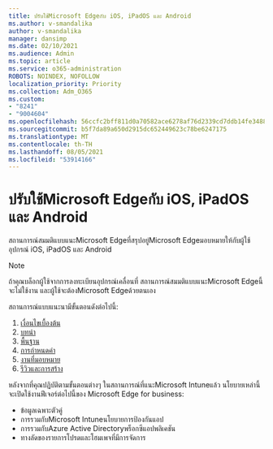 ```yaml
---
title: ปรับใช้Microsoft Edgeกับ iOS, iPadOS และ Android
ms.author: v-smandalika
author: v-smandalika
manager: dansimp
ms.date: 02/10/2021
ms.audience: Admin
ms.topic: article
ms.service: o365-administration
ROBOTS: NOINDEX, NOFOLLOW
localization_priority: Priority
ms.collection: Adm_O365
ms.custom:
- "8241"
- "9004604"
ms.openlocfilehash: 56ccfc2bff811d0a70582ace6278af76d2339cd7ddb14fe3488c15c1d4e9340b
ms.sourcegitcommit: b5f7da89a650d2915dc652449623c78be6247175
ms.translationtype: MT
ms.contentlocale: th-TH
ms.lasthandoff: 08/05/2021
ms.locfileid: "53914166"
---
```

# <a name="deploy-microsoft-edge-to-ios-ipados-and-android"></a>ปรับใช้Microsoft Edgeกับ iOS, iPadOS และ Android

สถานการณ์สมมติแบบแนะMicrosoft Edgeที่สรุปอยู่Microsoft Edgeมอบหมายให้กับผู้ใช้อุปกรณ์ iOS, iPadOS และ Android

> [!NOTE]
> ถ้าคุณบล็อกผู้ใช้จากการลงทะเบียนอุปกรณ์เคลื่อนที่ สถานการณ์สมมติแบบแนะMicrosoft Edgeนี้จะไม่ใช้งาน และผู้ใช้จะต้องMicrosoft Edgeด้วยตนเอง

สถานการณ์แบบแนะนามีขั้นตอนดังต่อไปนี้:

1. [เงื่อนไขเบื้องต้น](https://docs.microsoft.com/mem/intune/fundamentals/guided-scenarios-edge#prerequisites)
2. [บทนํา](https://docs.microsoft.com/mem/intune/fundamentals/guided-scenarios-edge#step-1---introduction)
3. [พื้นฐาน](https://docs.microsoft.com/mem/intune/fundamentals/guided-scenarios-edge#step-2---basics)
4. [การกําหนดค่า](https://docs.microsoft.com/mem/intune/fundamentals/guided-scenarios-edge#step-3---configuration)
5. [งานที่มอบหมาย](https://docs.microsoft.com/mem/intune/fundamentals/guided-scenarios-edge#step-4---assignments)
6. [รีวิวและการสร้าง](https://docs.microsoft.com/mem/intune/fundamentals/guided-scenarios-edge#step-5---review--create)

หลังจากที่คุณปฏิบัติตามขั้นตอนต่างๆ ในสถานการณ์ที่แนะMicrosoft Intuneแล้ว นโยบายเหล่านี้จะเปิดใช้งานฟีเจอร์ต่อไปนี้ของ Microsoft Edge for business:

- ข้อมูลเฉพาะตัวคู่
- การรวมกับMicrosoft Intuneนโยบายการป้องกันแอป
- การรวมกับAzure Active Directoryพร็อกซีแอปพลิเคชัน
- ทางลัดของรายการโปรดและโฮมเพจที่มีการจัดการ
